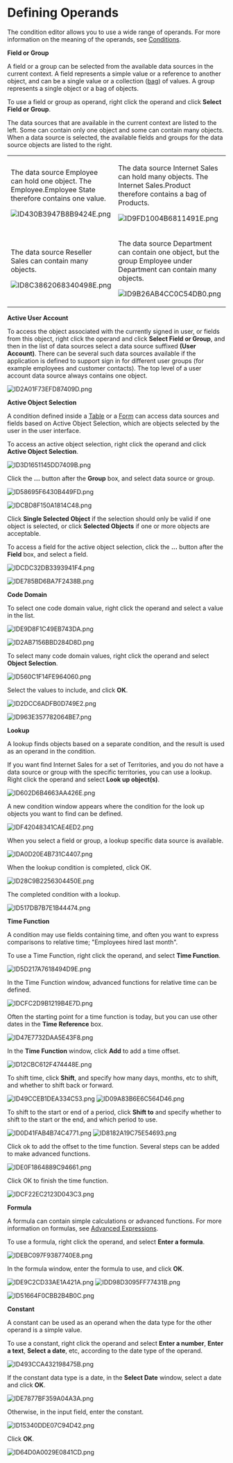 # Defining Operands

The condition editor allows you to use a wide range of operands. For more information on the meaning of the operands, see [Conditions](../../conditions.md).

**Field or Group**

A field or a group can be selected from the available data sources in the current context. A field represents a simple value or a reference to another object, and can be a single value or a collection ([bag](../../advanced-expressions/collection-types.md)) of values. A group represents a single object or a bag of objects.

To use a field or group as operand, right click the operand and click **Select Field or Group**.

The data sources that are available in the current context are listed to the left. Some can contain only one object and some can contain many objects. When a data source is selected, the available fields and groups for the data source objects are listed to the right. 

<table style="WIDTH: 100%">

<tbody>

<tr>

<td>

The data source Employee can hold one object. The Employee.Employee State therefore contains one value.

![ID430B3947B8B9424E.png](media/ID430B3947B8B9424E.png)

</td>

<td>

The data source Internet Sales can hold many objects. The Internet Sales.Product therefore contains a bag of Products.

![ID9FD1004B6811491E.png](media/ID9FD1004B6811491E.png)

</td>

</tr>

<tr>

<td>

The data source Reseller Sales can contain many objects.

![ID8C3862068340498E.png](media/ID8C3862068340498E.png)

</td>

<td>

The data source Department can contain one object, but the group Employee under Department can contain many objects.

![ID9B26AB4CC0C54DB0.png](media/ID9B26AB4CC0C54DB0.png)

</td>

</tr>

</tbody>

</table>

**Active User Account**

To access the object associated with the currently signed in user, or fields from this object, right click the operand and click **Select Field or Group**, and then in the list of data sources select a data source suffixed **(User Account)**. There can be several such data sources available if the application is defined to support sign in for different user groups (for example employees and customer contacts). The top level of a user account data source always contains one object.

![ID2A01F73EFD87409D.png](media/ID2A01F73EFD87409D.png)

**Active Object Selection**

A condition defined inside a [Table](../../../user-interface/tables/index.md) or a [Form](../../../user-interface/forms/index.md) can access data sources and fields based on Active Object Selection, which are objects selected by the user in the user interface.

To access an active object selection, right click the operand and click **Active Object Selection**.  

![ID3D1651145DD7409B.png](media/ID3D1651145DD7409B.png)

Click the **...** button after the **Group** box, and select data source or group.

![ID58695F6430B449FD.png](media/ID58695F6430B449FD.png)

![IDCBD8F150A1814C48.png](media/IDCBD8F150A1814C48.png)

Click **Single Selected Object** if the selection should only be valid if one object is selected, or click **Selected Objects** if one or more objects are acceptable.

To access a field for the active object selection, click the **...** button after the **Field** box, and select a field.

![IDCDC32DB3393941F4.png](media/IDCDC32DB3393941F4.png)

![IDE785BD6BA7F2438B.png](media/IDE785BD6BA7F2438B.png)

**Code Domain**

To select one code domain value, right click the operand and select a value in the list.

![IDE9D8F1C49EB743DA.png](media/IDE9D8F1C49EB743DA.png)

![ID2AB7156BBD284D8D.png](media/ID2AB7156BBD284D8D.png)

To select many code domain values, right click the operand and select **Object Selection**.

![ID560C1F14FE964060.png](media/ID560C1F14FE964060.png)

Select the values to include, and click **OK**.

![ID2DCC6ADFB0D749E2.png](media/ID2DCC6ADFB0D749E2.png)

![ID963E357782064BE7.png](media/ID963E357782064BE7.png)

**Lookup**  

A lookup finds objects based on a separate condition, and the result is used as an operand in the condition.

If you want find Internet Sales for a set of Territories, and you do not have a data source or group with the specific territories, you can use a lookup. Right click the operand and select **Look up object(s)**.

![ID602D6B4663AA426E.png](media/ID602D6B4663AA426E.png)

A new condition window appears where the condition for the look up objects you want to find can be defined.

![IDF42048341CAE4ED2.png](media/IDF42048341CAE4ED2.png)

When you select a field or group, a lookup specific data source is available.

![IDA0D20E4B731C4407.png](media/IDA0D20E4B731C4407.png)

When the lookup condition is completed, click OK.

![ID28C9B2256304450E.png](media/ID28C9B2256304450E.png)

The completed condition with a lookup.

![ID517DB7B7E1B44474.png](media/ID517DB7B7E1B44474.png)

**Time Function**

A condition may use fields containing time, and often you want to express comparisons to relative time; "Employees hired last month".

To use a Time Function, right click the operand, and select **Time Function**.

![ID5D217A7618494D9E.png](media/ID5D217A7618494D9E.png)

In the Time Function window, advanced functions for relative time can be defined.

![IDCFC2D9B1219B4E7D.png](media/IDCFC2D9B1219B4E7D.png)

Often the starting point for a time function is today, but you can use other dates in the **Time Reference** box.

![ID47E7732DAA5E43F8.png](media/ID47E7732DAA5E43F8.png)

In the **Time Function** window, click **Add** to add a time offset.

![ID12CBC612F474448E.png](media/ID12CBC612F474448E.png)

To shift time, click **Shift**, and specify how many days, months, etc to shift, and whether to shift back or forward.

![ID49CCEB1DEA334C53.png](media/ID49CCEB1DEA334C53.png)  ![ID09A83B6E6C564D46.png](media/ID09A83B6E6C564D46.png)

To shift to the start or end of a period, click **Shift to** and specify whether to shift to the start or the end, and which period to use.

![ID0D41FAB4B74C4771.png](media/ID0D41FAB4B74C4771.png)  ![ID8182A19C75E54693.png](media/ID8182A19C75E54693.png)

Click ok to add the offset to the time function. Several steps can be added to make advanced functions.

![IDE0F1864889C94661.png](media/IDE0F1864889C94661.png)

Click OK to finish the time function.

![IDCF22EC2123D043C3.png](media/IDCF22EC2123D043C3.png)

**Formula**

A formula can contain simple calculations or advanced functions. For more information on formulas, see [Advanced Expressions](../../advanced-expressions/index.md).

To use a formula, right click the operand, and select **Enter a formula**.

![IDEBC097F9387740E8.png](media/IDEBC097F9387740E8.png)

In the formula window, enter the formula to use, and click **OK**.

![IDE9C2CD33AE1A421A.png](media/IDE9C2CD33AE1A421A.png)  ![IDD98D3095FF77431B.png](media/IDD98D3095FF77431B.png)

![ID51664F0CBB2B4B0C.png](media/ID51664F0CBB2B4B0C.png)

**Constant**  

A constant can be used as an operand when the data type for the other operand is a simple value.

To use a constant, right click the operand and select **Enter a number**, **Enter a text**, **Select a date**, etc, according to the date type of the operand.

![ID493CCA432198475B.png](media/ID493CCA432198475B.png)

If the constant data type is a date, in the **Select Date** window, select a date and click **OK**.

![IDE7877BF359A04A3A.png](media/IDE7877BF359A04A3A.png)

Otherwise, in the input field, enter the constant.

![ID15340DDE07C94D42.png](media/ID15340DDE07C94D42.png)

Click **OK**.

![ID64D0A0029E0841CD.png](media/ID64D0A0029E0841CD.png)